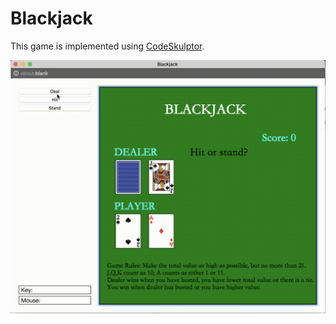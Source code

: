 # Blackjack

This game is implemented using [CodeSkulptor](http://www.codeskulptor.org/).

![demo](https://github.com/bambrow/game-development/raw/master/python-blackjack-game/readme.gif)
